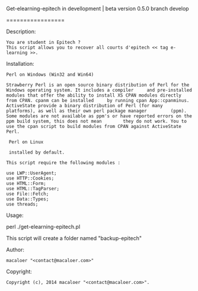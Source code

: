 Get-elearning-epitech in devellopment | beta version 0.5.0 branch develop

=================


Description:

    You are student in Epitech ?
    This script allows you to recover all courts d'epitech << tag e-learning >>. 


Installation:


    Perl on Windows (Win32 and Win64)

    Strawberry Perl is an open source binary distribution of Perl for the Windows operating system. It includes a compiler     and pre-installed modules that offer the ability to install XS CPAN modules directly from CPAN. cpanm can be installed     by running cpan App::cpanminus.
    ActiveState provide a binary distribution of Perl (for many platforms), as well as their own perl package manager         (ppm). Some modules are not available as ppm's or have reported errors on the ppm build system, this does not mean        they do not work. You to use the cpan script to build modules from CPAN against ActiveState Perl.
    
     Perl on Linux 
     
     installed by default.

    This script require the following modules : 
    
    use LWP::UserAgent;
    use HTTP::Cookies;
    use HTML::Form;
    use HTML::TagParser;
    use File::Fetch;
    use Data::Types;
    use threads;
    
Usage:

  perl ./get-elearning-epitech.pl
  
  
  This script will create a folder named "backup-epitech" 
   
Author:

    macaloer "<contact@macaloer.com>"

Copyright:

    Copyright (c), 2014 macaloer "<contact@macaloer.com>".


